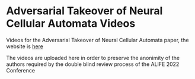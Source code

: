 # Adversarial Takeover of Neural Cellular Automata Videos
Videos for the Adversarial Takeover of Neural Cellular Automata paper, the website is [here](https://papervideos.github.io/MultipleNCAVideos)

The videos are uploaded here in order to preserve the anonimity of the authors required by the double blind review process of the ALIFE 2022 Conference
